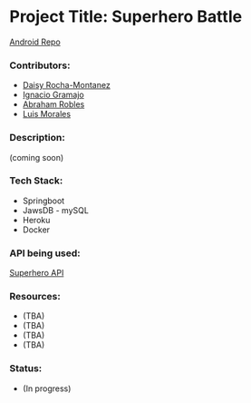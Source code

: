 # Project Title: Superhero Battle

[Android Repo](https://github.com/daisyrocha/project_3_android)

### Contributors: 
  * [Daisy Rocha-Montanez](https://github.com/daisyrocha) 
  * [Ignacio Gramajo](https://github.com/IGramajoO)
  * [Abraham Robles](https://github.com/abeRoblesMartinez)
  * [Luis Morales](https://github.com/LuiM112)

### Description: 
 (coming soon) 


### Tech Stack: 
  * Springboot
  * JawsDB - mySQL
  * Heroku
  * Docker
  
### API being used: 
  [Superhero API](https://superheroapi.com/)
                

### Resources: 
  * (TBA)
  * (TBA)
  * (TBA)               
  * (TBA)

### Status: 
  * (In progress)
